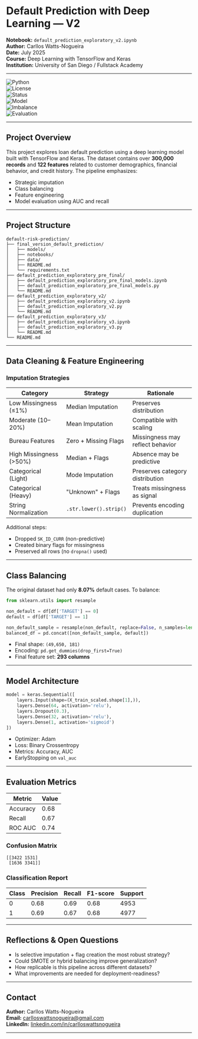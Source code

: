 # Default Prediction with Deep Learning — V2

**Notebook:** `default_prediction_exploratory_v2.ipynb`  
**Author:** Carllos Watts-Nogueira  
**Date:** July 2025  
**Course:** Deep Learning with TensorFlow and Keras  
**Institution:** University of San Diego / Fullstack Academy  

---

![Python](https://img.shields.io/badge/Python-3.10+-blue.svg)  
![License](https://img.shields.io/badge/License-MIT-green.svg)  
![Status](https://img.shields.io/badge/Status-Exploratory-yellow.svg)  
![Model](https://img.shields.io/badge/Model-Sequential%20NN-lightgrey.svg)  
![Imbalance](https://img.shields.io/badge/Class%20Imbalance-Undersampling-orange.svg)  
![Evaluation](https://img.shields.io/badge/Evaluation-AUC%3D0.74%2C%20Recall%3D0.67-success.svg)

---

##  Project Overview

This project explores loan default prediction using a deep learning model built with TensorFlow and Keras. The dataset contains over **300,000 records** and **122 features** related to customer demographics, financial behavior, and credit history. The pipeline emphasizes:

- Strategic imputation  
- Class balancing  
- Feature engineering  
- Model evaluation using AUC and recall  

---

##  Project Structure

```
default-risk-prediction/
├── final_version_default_prediction/
│   ├── models/
│   ├── notebooks/
│   ├── data/
│   ├── README.md
│   └── requirements.txt
├── default_prediction_exploratory_pre_final/
│   ├── default_prediction_exploratory_pre_final_models.ipynb
│   ├── default_prediction_exploratory_pre_final_models.py
│   └── README.md
├── default_prediction_exploratory_v2/
│   ├── default_prediction_exploratory_v2.ipynb
│   ├── default_prediction_exploratory_v2.py
│   └── README.md
├── default_prediction_exploratory_v3/
│   ├── default_prediction_exploratory_v3.ipynb
│   ├── default_prediction_exploratory_v3.py
│   └── README.md
└── README.md
```

---

##  Data Cleaning & Feature Engineering

### Imputation Strategies

| Category                    | Strategy                     | Rationale                        |
|----------------------------|------------------------------|----------------------------------|
| Low Missingness (≤1%)      | Median Imputation            | Preserves distribution           |
| Moderate (10–20%)          | Mean Imputation              | Compatible with scaling          |
| Bureau Features            | Zero + Missing Flags         | Missingness may reflect behavior |
| High Missingness (>50%)    | Median + Flags               | Absence may be predictive        |
| Categorical (Light)        | Mode Imputation              | Preserves category distribution  |
| Categorical (Heavy)        | "Unknown" + Flags            | Treats missingness as signal     |
| String Normalization       | `.str.lower().strip()`       | Prevents encoding duplication    |

Additional steps:
- Dropped `SK_ID_CURR` (non-predictive)  
- Created binary flags for missingness  
- Preserved all rows (no `dropna()` used)  

---

##  Class Balancing

The original dataset had only **8.07%** default cases. To balance:

```python
from sklearn.utils import resample

non_default = df[df['TARGET'] == 0]
default = df[df['TARGET'] == 1]

non_default_sample = resample(non_default, replace=False, n_samples=len(default), random_state=42)
balanced_df = pd.concat([non_default_sample, default])
```

- Final shape: `(49,650, 181)`  
- Encoding: `pd.get_dummies(drop_first=True)`  
- Final feature set: **293 columns**

---

##  Model Architecture

```python
model = keras.Sequential([
    layers.Input(shape=(X_train_scaled.shape[1],)),
    layers.Dense(64, activation='relu'),
    layers.Dropout(0.3),
    layers.Dense(32, activation='relu'),
    layers.Dense(1, activation='sigmoid')
])
```

- Optimizer: Adam  
- Loss: Binary Crossentropy  
- Metrics: Accuracy, AUC  
- EarlyStopping on `val_auc`  

---

##  Evaluation Metrics

| Metric     | Value |
|------------|-------|
| Accuracy   | 0.68  |
| Recall     | 0.67  |
| ROC AUC    | 0.74  |

### Confusion Matrix

```
[[3422 1531]
 [1636 3341]]
```

### Classification Report

| Class | Precision | Recall | F1-score | Support |
|-------|-----------|--------|----------|---------|
| 0     | 0.68      | 0.69   | 0.68     | 4953    |
| 1     | 0.69      | 0.67   | 0.68     | 4977    |

---

##  Reflections & Open Questions

- Is selective imputation + flag creation the most robust strategy?  
- Could SMOTE or hybrid balancing improve generalization?  
- How replicable is this pipeline across different datasets?  
- What improvements are needed for deployment-readiness?

---

##  Contact

**Author:** Carllos Watts-Nogueira  
**Email:** [carlloswattsnogueira@gmail.com](mailto:carlloswattsnogueira@gmail.com)  
**LinkedIn:** [linkedin.com/in/carlloswattsnogueira](https://www.linkedin.com/in/carlloswattsnogueira/)

---
